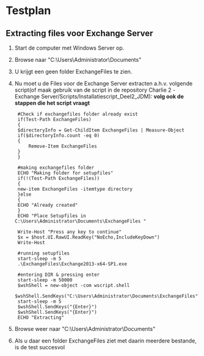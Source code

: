 # Testplan

##  Extracting files voor Exchange Server

1. Start de computer met Windows Server op.
2. Browse naar "C:\Users\Administrator\Documents"
3. U krijgt een geen folder ExchangeFiles te zien.
4. Nu moet u de Files voor de Exchange Server extracten a.h.v. volgende script(of maak gebruik van de script in de repository Charlie 2 -Exchange Server/Scripts/Installatiescript_Deel2_JDM):
**volg ook de stappen die het script vraagt**

		#Check if exchangefiles folder already exist
		if(Test-Path ExchangeFiles)
		{
		$directoryInfo = Get-ChildItem ExchangeFiles | Measure-Object
		if($directoryInfo.count -eq 0)
		{
			Remove-Item ExchangeFiles 
		}
		}

		#making exchangefiles folder
		ECHO "Making folder for setupfiles"
		if(!(Test-Path ExchangeFiles))
		{
		new-item ExchangeFiles -itemtype directory 
		}else
		{
		ECHO "Already created"
		}
		ECHO "Place Setupfiles in C:\Users\Administrator\Documents\ExchangeFiles "

		Write-Host "Press any key to continue"
		$x = $host.UI.RawUI.ReadKey("NoEcho,IncludeKeyDown")
		Write-Host

		#running setupfiles
		start-sleep -m 5
		.\ExchangeFiles\Exchange2013-x64-SP1.exe 

		#entering DIR & pressing enter
		start-sleep -m 50000
		$wshShell = new-object -com wscript.shell
		$wshShell.SendKeys("C:\Users\Administrator\Documents\ExchangeFiles")
		start-sleep -m 5
		$wshShell.SendKeys("{Enter}") 
		$wshShell.SendKeys("{Enter}")
		ECHO "Extracting"



7. Browse weer naar "C:\Users\Administrator\Documents"
8. Als u daar een folder ExchangeFiles ziet met daarin meerdere bestande, is de test succesvol




